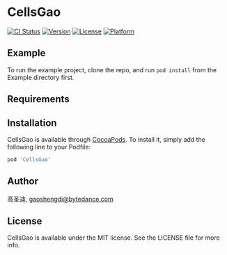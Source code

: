 # CellsGao

[![CI Status](https://img.shields.io/travis/高圣迪/CellsGao.svg?style=flat)](https://travis-ci.org/高圣迪/CellsGao)
[![Version](https://img.shields.io/cocoapods/v/CellsGao.svg?style=flat)](https://cocoapods.org/pods/CellsGao)
[![License](https://img.shields.io/cocoapods/l/CellsGao.svg?style=flat)](https://cocoapods.org/pods/CellsGao)
[![Platform](https://img.shields.io/cocoapods/p/CellsGao.svg?style=flat)](https://cocoapods.org/pods/CellsGao)

## Example

To run the example project, clone the repo, and run `pod install` from the Example directory first.

## Requirements

## Installation

CellsGao is available through [CocoaPods](https://cocoapods.org). To install
it, simply add the following line to your Podfile:

```ruby
pod 'CellsGao'
```

## Author

高圣迪, gaoshengdi@bytedance.com

## License

CellsGao is available under the MIT license. See the LICENSE file for more info.

